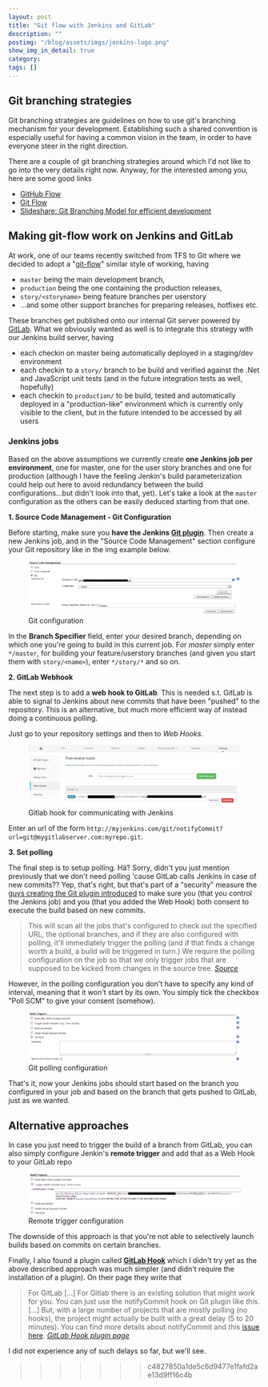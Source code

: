 ```yaml
---
layout: post
title: "Git flow with Jenkins and GitLab"
description: ""
postimg: "/blog/assets/imgs/jenkins-logo.png"
show_img_in_detail: true
category: 
tags: []
---
```



## Git branching strategies

Git branching strategies are guidelines on how to use git's branching mechanism for your development. Establishing such a shared convention is especially useful for having a common vision in the team, in order to have everyone steer in the right direction.

There are a couple of git branching strategies around which I'd not like to go into the very details right now. Anyway, for the interested among you, here are some good links

- [GitHub Flow](http://scottchacon.com/2011/08/31/github-flow.html)
- [Git Flow](http://nvie.com/posts/a-successful-git-branching-model/)
- [Slideshare: Git Branching Model for efficient development](http://www.slideshare.net/lemiorhan/git-branching-model)

## Making git-flow work on Jenkins and GitLab

At work, one of our teams recently switched from TFS to Git where we decided to adopt a "[git-flow](http://nvie.com/posts/a-successful-git-branching-model/)" similar style of working, having 

- `master` being the main development branch,
- `production` being the one containing the production releases,
- `story/<storyname>` being feature branches per userstory
- ...and some other support branches for preparing releases, hotfixes etc.

These branches get published onto our internal Git server powered by [GitLab](http://gitlab.org/). What we obviously wanted as well is to integrate this strategy with our Jenkins build server, having

- each checkin on master being automatically deployed in a staging/dev environment
- each checkin to a `story/` branch to be build and verified against the .Net and JavaScript unit tests (and in the future integration tests as well, hopefully)
- each checkin to `production/` to be build, tested and automatically deployed in a "production-like" environment which is currently only visible to the client, but in the future intended to be accessed by all users

### Jenkins jobs

Based on the above assumptions we currently create **one Jenkins job per environment**, one for master, one for the user story branches and one for production (although I have the feeling Jenkin's build parameterization could help out here to avoid redundancy between the build configurations...but didn't look into that, yet). Let's take a look at the `master` configuration as the others can be easily deduced starting from that one.

**1. Source Code Management - Git Configuration**

Before starting, make sure you **have the Jenkins [Git plugin](https://wiki.jenkins-ci.org/display/JENKINS/Git+Plugin)**. Then create a new Jenkins job, and in the "Source Code Management" section configure your Git repository like in the img example below.

<figure>
  <img src="/blog/assets/imgs/jenkins-gitconfig.png" />
  <figcaption>Git configuration</figcaption>
</figure>

In the **Branch Specifier** field, enter your desired branch, depending on which one you're going to build in this current job. For _master_ simply enter `*/master`, for building your feature/userstory branches (and given you start them with `story/<name>`), enter `*/story/*` and so on.

**2. GitLab Webhook**

The next step is to add a **web hook to GitLab**. This is needed s.t. GitLab is able to signal to Jenkins about new commits that have been "pushed" to the repository. This is an alternative, but much more efficient way of instead doing a continuous polling.

Just go to your repository settings and then to _Web Hooks_.

<figure>
  <img src="/blog/assets/imgs/gitlab-webhook.png" />
  <figcaption>Gitlab hook for communicating with Jenkins</figcaption>
</figure>

Enter an url of the form `http://myjenkins.com/git/notifyCommit?url=git@mygitlabserver.com:myrepo.git`.

**3. Set polling**

The final step is to setup polling. Hä? Sorry, didn't you just mention previously that we don't need polling 'cause GitLab calls Jenkins in case of new commits?? Yep, that's right, but that's part of a "security" measure the [guys creating the Git plugin introduced](https://wiki.jenkins-ci.org/display/JENKINS/Git+Plugin#GitPlugin-Pushnotificationfromrepository) to make sure you (that you control the Jenkins job) and you (that you added the Web Hook) both consent to execute the build based on new commits.

> This will scan all the jobs that's configured to check out the specified URL, the optional branches, and if they are also configured with polling, it'll immediately trigger the polling (and if that finds a change worth a build, a build will be triggered in turn.) We require the polling configuration on the job so that we only trigger jobs that are supposed to be kicked from changes in the source tree. <cite><a href="https://wiki.jenkins-ci.org/display/JENKINS/Git+Plugin#GitPlugin-Pushnotificationfromrepository">Source</a></cite>

However, in the polling configuration you don't have to specify any kind of interval, meaning that it won't start by its own. You simply tick the checkbox "Poll SCM" to give your consent (somehow).

<figure>
  <img src="/blog/assets/imgs/jenkins-gitpolling.png" />
  <figcaption>Git polling configuration</figcaption>
</figure>

That's it, now your Jenkins jobs should start based on the branch you configured in your job and based on the branch that gets pushed to GitLab, just as we wanted.

## Alternative approaches

In case you just need to trigger the build of a branch from GitLab, you can also simply configure Jenkin's **remote trigger** and add that as a Web Hook to your GitLab repo

<figure>
  <img src="/blog/assets/imgs/jenkins-gitremote-trigger.png" />
  <figcaption>Remote trigger configuration</figcaption>
</figure>

The downside of this approach is that you're not able to selectively launch builds based on commits on certain branches.

Finally, I also found a plugin called **[GitLab Hook](https://wiki.jenkins-ci.org/display/JENKINS/Gitlab+Hook+Plugin)** which I didn't try yet as the above described approach was much simpler (and didn't require the installation of a plugin). On their page they write that

> For GitLab [...] For Gitlab there is an existing solution that might work for you.
You can just use the notifyCommit hook on Git plugin like this. [...] But, with a large number of projects that are mostly polling (no hooks), the project might actually be built with a great delay (5 to 20 minutes).
You can find more details about notifyCommit and this [issue here](http://kohsuke.org/2011/12/01/polling-must-die-triggering-jenkins-builds-from-a-git-hook/). <cite><a href="https://wiki.jenkins-ci.org/display/JENKINS/Gitlab+Hook+Plugin">GitLab Hook plugin page</a></cite>

I did not experience any of such delays so far, but we'll see.
>>>>>>> c4827850a1de5c6d9477e1fafd2ae13d9ff16c4b
